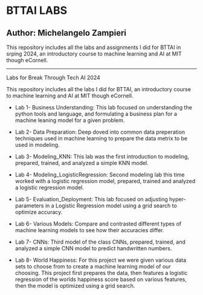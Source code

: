 # BTTAI LABS
## Author: Michelangelo Zampieri

This repository includes all the labs and assignments I did for BTTAI in srping 2024, an introductory course to machine learning and AI at MIT though eCornell. 

---------------------------------------------------------------------------------------

Labs for Break Through Tech AI 2024

This repository includes all the labs I did for BTTAI, an introductory course to machine learning and AI at MIT though eCornell. 

- Lab 1- Business Understanding: This lab focused on understanding the python tools and language, and formulating a business plan for a machine leaning model for a given problem.

- Lab 2- Data Preparation: Deep doved into common data preperation techniques used in machine learning to prepare the data metrix to be used in modeling. 

- Lab 3- Modeling_KNN: This lab was the first introduction to modeling, prepared, trained, and analyzed a simple KNN model.  

- Lab 4- Modeling_LogisticRegression: Second modeling lab this time worked with a logistic regression model, prepared, trained and analyzed a logistic regression model. 

- Lab 5- Evaluation_Deployment: This lab focused on adjusting hyper-parameters in a Logistic Regression model using a grid search to optimize accuracy. 

- Lab 6- Various Models: Compare and contrasted different types of machine learning models to see how their accuracies differ.  

- Lab 7- CNNs: Third model of the class CNNs, prepared, trained, and analyzed a simple CNN model to predict handwritten numbers. 

- Lab 8- World Happiness: For this project we were given various data sets to choose from to create a machine learning model of our choosing. This project first prepares the data, then features a logistic regression of the worlds happiness score based on various features, then the model is optimized using a grid search.  
